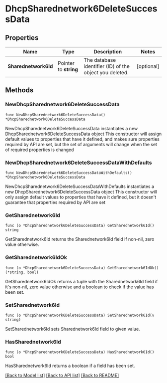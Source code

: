 # DhcpSharednetwork6DeleteSuccessData

## Properties

Name | Type | Description | Notes
------------ | ------------- | ------------- | -------------
**Sharednetwork6Id** | Pointer to **string** | The database identifier (ID) of the object you deleted. | [optional] 

## Methods

### NewDhcpSharednetwork6DeleteSuccessData

`func NewDhcpSharednetwork6DeleteSuccessData() *DhcpSharednetwork6DeleteSuccessData`

NewDhcpSharednetwork6DeleteSuccessData instantiates a new DhcpSharednetwork6DeleteSuccessData object
This constructor will assign default values to properties that have it defined,
and makes sure properties required by API are set, but the set of arguments
will change when the set of required properties is changed

### NewDhcpSharednetwork6DeleteSuccessDataWithDefaults

`func NewDhcpSharednetwork6DeleteSuccessDataWithDefaults() *DhcpSharednetwork6DeleteSuccessData`

NewDhcpSharednetwork6DeleteSuccessDataWithDefaults instantiates a new DhcpSharednetwork6DeleteSuccessData object
This constructor will only assign default values to properties that have it defined,
but it doesn't guarantee that properties required by API are set

### GetSharednetwork6Id

`func (o *DhcpSharednetwork6DeleteSuccessData) GetSharednetwork6Id() string`

GetSharednetwork6Id returns the Sharednetwork6Id field if non-nil, zero value otherwise.

### GetSharednetwork6IdOk

`func (o *DhcpSharednetwork6DeleteSuccessData) GetSharednetwork6IdOk() (*string, bool)`

GetSharednetwork6IdOk returns a tuple with the Sharednetwork6Id field if it's non-nil, zero value otherwise
and a boolean to check if the value has been set.

### SetSharednetwork6Id

`func (o *DhcpSharednetwork6DeleteSuccessData) SetSharednetwork6Id(v string)`

SetSharednetwork6Id sets Sharednetwork6Id field to given value.

### HasSharednetwork6Id

`func (o *DhcpSharednetwork6DeleteSuccessData) HasSharednetwork6Id() bool`

HasSharednetwork6Id returns a boolean if a field has been set.


[[Back to Model list]](../README.md#documentation-for-models) [[Back to API list]](../README.md#documentation-for-api-endpoints) [[Back to README]](../README.md)


